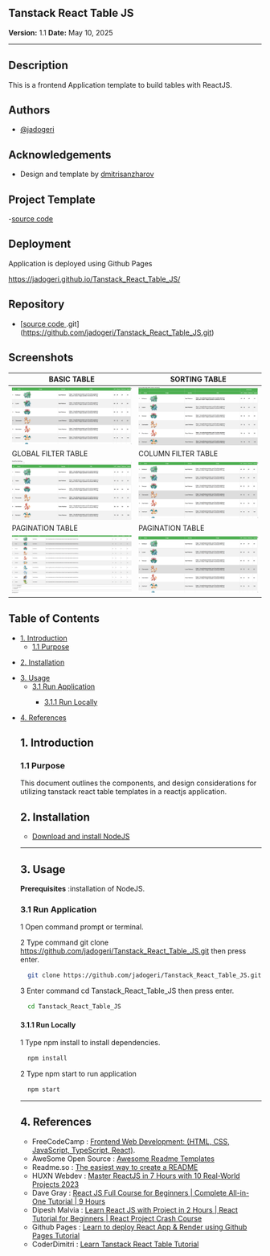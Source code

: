 ## **Tanstack React Table JS**

**Version:** 1.1
**Date:** May 10, 2025

---

## Description

This is a frontend Application template to build tables with ReactJS.

## Authors

- [@jadogeri](https://www.github.com/jadogeri)

## Acknowledgements

- Design and template by [dmitrisanzharov](https://github.com/dmitrisanzharov)

## Project Template

-[source code](https://github.com/dmitrisanzharov/tanstack-yt-react-table-v8)

## Deployment

Application is deployed using Github Pages

 [https://jadogeri.github.io/Tanstack_React_Table_JS/ ](https://jadogeri.github.io/Tanstack_React_Table_JS/)

## Repository

- [[source code ](https://github.com/jadogeri/Tanstack_React_Table_JS).git](https://github.com/jadogeri/Tanstack_React_Table_JS.git)

## Screenshots

| BASIC  TABLE                                       | SORTING TABLE                                 |
| -------------------------------------------------- | --------------------------------------------- |
| ![Screenshot 1](assets/images/basictable.png)        | ![Screenshot 1](assets/images/sortingtable.png) |
| GLOBAL FILTER TABLE                                | COLUMN FILTER TABLE                           |
| ![Screenshot 1](assets/images/globalfiltertable.png) | ![Screenshot 1](assets/images/basictable.png)   |
| PAGINATION TABLE                                   | PAGINATION TABLE                              |
| ![Screenshot 1](assets/images/paginationtable.png)   | ![Screenshot 1](assets/images/basictable.png)   |

## Table of Contents

<ul>
      <li><a href="#1-introduction">1. Introduction</a>
        <ul>
          <li><a href="#11-purpose">1.1 Purpose</a> </li>
        </ul>
      </li>
    </ul>
     <ul>
      <li><a href="#5-installation">2. Installation</a>
      </li>
    </ul> 
    <ul>
        <li><a href="#6-usage">3. Usage</a>
        <ul>
            <li><a href="#61-run-application">3.1 Run Application</a> </li>
            <ul>
              <li><a href="#611-run-locally">3.1.1 Run Locally</a> </li>
            </ul>
        </ul>
        </li>
    </ul> 
    <ul> 
        <li><a href="#10-references">4. References</a>
        </li>
    <ul>
</ul>

## **1. Introduction**

### **1.1 Purpose**

This document outlines the components, and design considerations for utilizing tanstack react table templates in a reactjs application.

## **2. Installation**

* [Download and install NodeJS](https://nodejs.org/en/download)

---

## **3. Usage**

**Prerequisites** :installation of NodeJS.

### **3.1 Run Application**

1 Open command prompt or terminal.

2 Type command git clone https://github.com/jadogeri/Tanstack_React_Table_JS.git then press enter.

```bash
  git clone https://github.com/jadogeri/Tanstack_React_Table_JS.git
```

3 Enter command cd Tanstack_React_Table_JS then press enter.

```bash
  cd Tanstack_React_Table_JS
```

#### **3.1.1 Run Locally**

1 Type npm install to install dependencies.

```bash
  npm install
```

2 Type npm start to run application

```bash
  npm start
```

---

## **4. References**

* FreeCodeCamp : [Frontend Web Development: (HTML, CSS, JavaScript, TypeScript, React)](https://www.youtube.com/watch?v=MsnQ5uepIa).
* AweSome Open Source : [Awesome Readme Templates](https://awesomeopensource.com/project/elangosundar/awesome-README-templates)
* Readme.so : [The easiest way to create a README](https://readme.so/)
* HUXN Webdev : [Master ReactJS in 7 Hours with 10 Real-World Projects 2023](https://www.youtube.com/watch?v=XrwsMN2IWnE/)
* Dave Gray : [React JS Full Course for Beginners | Complete All-in-One Tutorial | 9 Hours](https://www.youtube.com/watch?v=RVFAyFWO4go/)
* Dipesh Malvia : [Learn React JS with Project in 2 Hours | React Tutorial for Beginners | React Project Crash Course](https://www.youtube.com/watch?v=0riHps91AzE/)
* Github Pages : [Learn to deploy React App & Render using Github Pages Tutorial](https://github.com/gitname/react-gh-pages)
* CoderDimitri : [Learn Tanstack React Table Tutorial ](https://www.youtube.com/watch?v=fL8VlLe8Upo)



